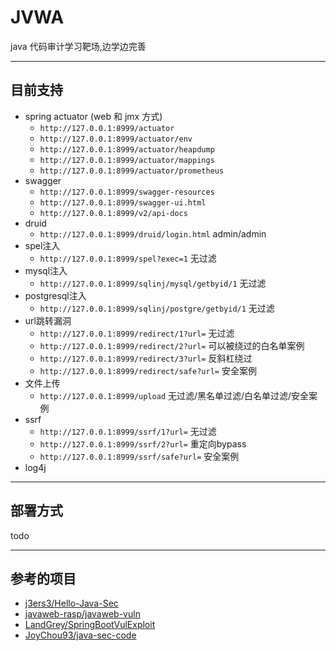# JVWA

java 代码审计学习靶场,边学边完善

---

## 目前支持

- spring actuator (web 和 jmx 方式)
  - `http://127.0.0.1:8999/actuator`
  - `http://127.0.0.1:8999/actuator/env`
  - `http://127.0.0.1:8999/actuator/heapdump`
  - `http://127.0.0.1:8999/actuator/mappings`
  - `http://127.0.0.1:8999/actuator/prometheus`
- swagger
  - `http://127.0.0.1:8999/swagger-resources`
  - `http://127.0.0.1:8999/swagger-ui.html`
  - `http://127.0.0.1:8999/v2/api-docs`
- druid
  - `http://127.0.0.1:8999/druid/login.html` admin/admin
- spel注入
  - `http://127.0.0.1:8999/spel?exec=1` 无过滤
- mysql注入
  - `http://127.0.0.1:8999/sqlinj/mysql/getbyid/1` 无过滤
- postgresql注入
  - `http://127.0.0.1:8999/sqlinj/postgre/getbyid/1` 无过滤
- url跳转漏洞
  - `http://127.0.0.1:8999/redirect/1?url=` 无过滤
  - `http://127.0.0.1:8999/redirect/2?url=` 可以被绕过的白名单案例
  - `http://127.0.0.1:8999/redirect/3?url=` 反斜杠绕过
  - `http://127.0.0.1:8999/redirect/safe?url=` 安全案例
- 文件上传
  - `http://127.0.0.1:8999/upload` 无过滤/黑名单过滤/白名单过滤/安全案例
- ssrf
  - `http://127.0.0.1:8999/ssrf/1?url=` 无过滤
  - `http://127.0.0.1:8999/ssrf/2?url=` 重定向bypass
  - `http://127.0.0.1:8999/ssrf/safe?url=` 安全案例
- log4j

---

## 部署方式

todo

---

## 参考的项目

- [j3ers3/Hello-Java-Sec](https://github.com/j3ers3/Hello-Java-Sec)
- [javaweb-rasp/javaweb-vuln](https://github.com/javaweb-rasp/javaweb-vuln)
- [LandGrey/SpringBootVulExploit](https://github.com/LandGrey/SpringBootVulExploit)
- [JoyChou93/java-sec-code](https://github.com/JoyChou93/java-sec-code)
